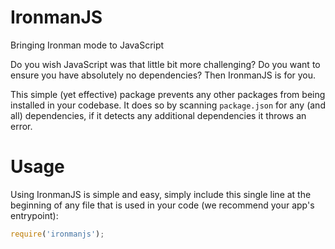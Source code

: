 # IronmanJS
Bringing Ironman mode to JavaScript


Do you wish JavaScript was that little bit more challenging? Do you want to ensure you have absolutely no dependencies? Then IronmanJS is for you.


This simple (yet effective) package prevents any other packages from being installed in your codebase. It does so by scanning `package.json` for any (and all) dependencies, if it detects any additional dependencies it throws an error.

# Usage
Using IronmanJS is simple and easy, simply include this single line at the beginning of any file that is used in your code (we recommend your app's entrypoint):
```javascript
require('ironmanjs');
``` 
